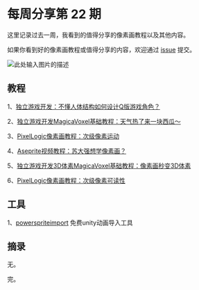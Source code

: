 # 每周分享第 22 期

这里记录过去一周，我看到的值得分享的像素画教程以及其他内容。

如果你看到好的像素画教程或值得分享的内容，欢迎通过 [issue](https://github.com/pixel32/Weekly_PixelartTutorials/issues) 提交。

![此处输入图片的描述][1]

## 教程
1、[独立游戏开发：不懂人体结构如何设计Q版游戏角色？](http://mp.weixin.qq.com/s?__biz=MjM5MTYxNTcwMQ==&mid=2650554386&idx=1&sn=e8bfd1b8c9f5579eeccfaf0a8ee588a1&chksm=beba3fa889cdb6be19c30360d71c39a2909fe1aea9005f722ad3a40b797c795e98978faa328c#rd)

2、[独立游戏开发MagicaVoxel基础教程：天气热了来一块西瓜～](http://mp.weixin.qq.com/s?__biz=MjM5MTYxNTcwMQ==&mid=2650554406&idx=1&sn=e48c56d3e524cf582485aa75375906f9&chksm=beba3f9c89cdb68a8b15f034821d8b548068757984bb036a5d3c501073fd1768486096fa9206#rd)

3、[PixelLogic像素画教程：次级像素运动](http://mp.weixin.qq.com/s?__biz=MjM5MTYxNTcwMQ==&mid=2650554441&idx=1&sn=ead295b9962347326a77990528deee1d&chksm=beba3ff389cdb6e566d017f1330becc8ffb5b2a03ef90afbf45bf8200c676fb2fbf2aa77158e#rd)

4、[Aseprite视频教程：苏大强想学像素画？](http://mp.weixin.qq.com/s?__biz=MjM5MTYxNTcwMQ==&mid=2650554469&idx=1&sn=ee15826278c16494d9d6375ba56b7e4d&chksm=beba3fdf89cdb6c9aee34fa9d4dc631b545513f39da9258fbf7534917cc49c78862cba38c1a5#rd)

5、[独立游戏开发3D体素MagicaVoxel基础教程：像素画秒变3D体素](http://mp.weixin.qq.com/s?__biz=MjM5MTYxNTcwMQ==&mid=2650554499&idx=1&sn=8abdac5ef34365fb113b1b4ee6ce0fd3&chksm=beba3f3989cdb62f5f424c500a618088fa90db098a4aee2cadc21d00cea3b68b4ebc22e18819#rd)

6、[PixelLogic像素画教程：次级像素可读性](http://mp.weixin.qq.com/s?__biz=MjM5MTYxNTcwMQ==&mid=2650554534&idx=1&sn=c5edaede6951aa650ae56c71b33900e4&chksm=beba3f1c89cdb60a1f2f9cc4e2f0cb55497b4fa2165e6d125e3a3fcfb6485b994bbbdf1424b2#rd)

## 工具
1、[powerspriteimport](https://www.powerhoof.com/unity-tool-powerspriteimport/)
免费unity动画导入工具

## 摘录
无。

完。

  [1]: https://32comic.com/wp-content/uploads/2019/04/wxsync-sync-13986277395ca58413284071554351123.gif